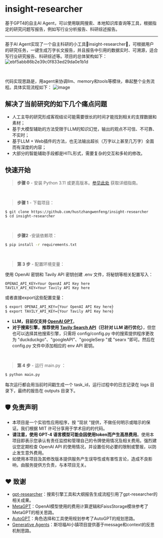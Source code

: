 # insight-researcher
基于GPT4的自主AI Agent，可以使用联网搜索、本地知识库查询等工具，根据指定的研究问题写报告，例如写行业分析报告、科研综述报告。

---

基于AI Agent实现了一个自主科研的小工具🌿insight-researcher🌿，可根据用户的研究任务，一键生成万字长文报告，并且报告中引用的数据实时、可溯源，适合写行业研究报告、科研综述等。项目的总体架构如下：
![ebf5abb86b2e39c0f833ed29da0e1b1d](https://github.com/hustzhangwenfeng/insight-researcher/assets/18573957/1ca02ab5-5d3a-43fe-8822-a9a3507fd49e)

<br />

代码实现思路是，用agent来协调llm、memory和tools等模块，串起整个业务流程。具体实现流程如下：
![image](https://github.com/hustzhangwenfeng/insight-researcher/assets/18573957/7c397da7-2299-451d-8a29-51301d9eaa84)


## 解决了当前研究的如下几个痛点问题
- 人工主导的研究形成客观结论可能需要很长的时间才能找到相关的支撑数据和素材；
- 基于大模型辅助的方法受限于LLM的知识幻觉，输出的观点不可信、不可靠、不实时；
- 基于LLM + Web插件的方法，也无法输出超长（万字以上甚至几万字）全面而有深度的内容；
- 大部分的智能辅助手段都是HITL形式，需要复杂的交互和多轮的修改。

## 快速开始
> **步骤 0** - 安装 Python 3.11 或更高版本。[参见此处](https://www.tutorialsteacher.com/python/install-python) 获取详细指南。

<br />

> **步骤 1** - 下载项目：

```bash
$ git clone https://github.com/hustzhangwenfeng/insight-researcher
$ cd insight-researcher
```

<br />

> **步骤2** -安装依赖项：

```bash
$ pip install -r requirements.txt
```

<br />

> **第 3 步** - 配置环境变量：

使用 OpenAI 密钥和 Tavily API 密钥创建 .env 文件，将秘钥等相关配置写入：

```commandline
OPENAI_API_KEY=Your OpenAI API Key here
TAVILY_API_KEY=Your Tavily API Key here
```

或者直接export这些配置变量：

```bash
$ export OPENAI_API_KEY={Your OpenAI API Key here}
$ export TAVILY_API_KEY={Your Tavily API Key here}
```

- **LLM，目前仅支持 [OpenAI GPT](https://platform.openai.com/docs/guides/gpt)**。
- **对于搜索引擎，推荐使用 [Tavily Search API](https://app.tavily.com)（已针对 LLM 进行优化）**，但您也可以选择其他搜索引擎，只需将 config/config.py 中的搜索提供程序更改为 "duckduckgo"、"googleAPI"、"googleSerp "或 "searx "即可。然后在 config.py 文件中添加相应的 env API 密钥。

<br />

> **第 4 步** - 运行 main.py ：

```bash
$ python main.py
```
每次运行都会用当前时间戳生成一个 task_id，运行过程中的日志记录在 logs 目录下，最终的报告在 outputs 目录下。
<br />

## 🛡 免责声明
- 本项目是一个实验性应用程序，按 "现状 "提供，不做任何明示或暗示的保证。我们根据 MIT 许可分享用于学术目的的代码。
- **请注意，使用 GPT-4 语言模型可能会因使用token而产生高昂费用**。使用本项目即表示您承认有责任监控和管理自己的令牌使用情况及相关费用。强烈建议您定期检查 OpenAI API 的使用情况，并设置任何必要的限制或警报，以防止发生意外费用。
- 如使用本项目及其修改版本提供服务产生误导性或有害性言论，造成不良影响，由服务提供方负责，与本项目无关。

## ❤️ 致谢
- [gpt-researcher](https://github.com/assafelovic/gpt-researcher)：搜索引擎工具和大纲报告生成流程引用了gpt-researcher的相关成果。
- [MetaGPT](https://arxiv.org/abs/2308.00352)：OpenAI模型使用的费用计算逻辑和FaissStorage模块参考了MetaGPT的相关思路。
- [AutoGPT](https://github.com/Significant-Gravitas/AutoGPT)：角色选择和工具使用规划参考了AutoGPT的规划思路。
- [Generative Agents](https://arxiv.org/abs/2304.03442)：斯坦福AI小镇项目提供基于message和context的反思机制思路。

